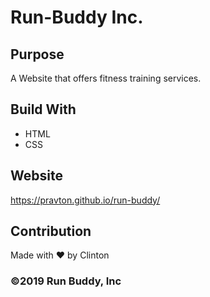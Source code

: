 # Run-Buddy Inc.

## Purpose
A Website that offers fitness training services.

## Build With
* HTML
* CSS

## Website 
https://pravton.github.io/run-buddy/

## Contribution
Made with ❤️ by Clinton

### ©️2019 Run Buddy, Inc
